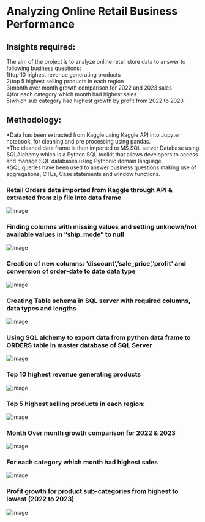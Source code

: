 # Analyzing Online Retail Business Performance
## Insights required:
The aim of the project is to analyze online retail store data to answer to following business questions: <br />
 1)top 10 highest revenue generating products <br />
 2)top 5 highest selling products in each region <br />
 3)month over month growth comparison for 2022 and 2023 sales <br />
 4)for each category which month had highest sales <br />
 5)which sub category had highest growth by profit from 2022 to 2023<br />
 
## Methodology:
*Data has been extracted from Kaggle using Kaggle API into Jupyter notebook, for cleaning and pre processing using pandas. <br />
*The cleaned data frame is then imported to MS SQL server Database using SQLAlchemy which is a Python SQL toolkit that allows developers to access and manage SQL databases using Pythonic domain language. <br />
*SQL queries have been used to answer business questions making use of aggregations, CTEs, Case statements and window functions. <br />
### Retail Orders data imported from Kaggle through API & extracted from zip file into data frame
![image](https://github.com/user-attachments/assets/34d0bcf9-88a0-4d24-a5fe-f3df835f14b0)

### Finding columns with missing values and setting unknown/not available values in “ship_mode” to null
![image](https://github.com/user-attachments/assets/6c105eef-01af-4a47-8be8-54ad65a55845)

### Creation of new columns: ‘discount’,’sale_price’,’profit’ and conversion of order-date to date data type
![image](https://github.com/user-attachments/assets/5f1e84f8-b0da-4c28-aec1-0b246164f9b6)

### Creating Table schema in SQL server with required columns, data types and lengths
![image](https://github.com/user-attachments/assets/515057b8-4ec9-4e7e-b750-a838028fa96b)

### Using SQL alchemy to export data from python data frame to ORDERS table in master database of SQL Server
![image](https://github.com/user-attachments/assets/34718937-e155-45b4-8970-5abde8e56ff6)

### Top 10 highest revenue generating products 
![image](https://github.com/user-attachments/assets/510b702d-0ad9-4d2e-a63f-9647ab295956)
 
 ### Top 5 highest selling products in each region:
 ![image](https://github.com/user-attachments/assets/fee240cb-afce-4873-8412-056b4f2f6cc8)

 ### Month Over month growth comparison for 2022 & 2023
 ![image](https://github.com/user-attachments/assets/503a8c25-4368-45ab-9127-ef54d5a3d84c)

 ### For each category which month had highest sales
 ![image](https://github.com/user-attachments/assets/dbb44924-80a6-4288-a774-d813467990a6)

 ### Profit growth for product sub-categories from highest to lowest (2022 to 2023)
 ![image](https://github.com/user-attachments/assets/70d66bed-93b4-4ae4-8feb-14782c973f5f)




 







